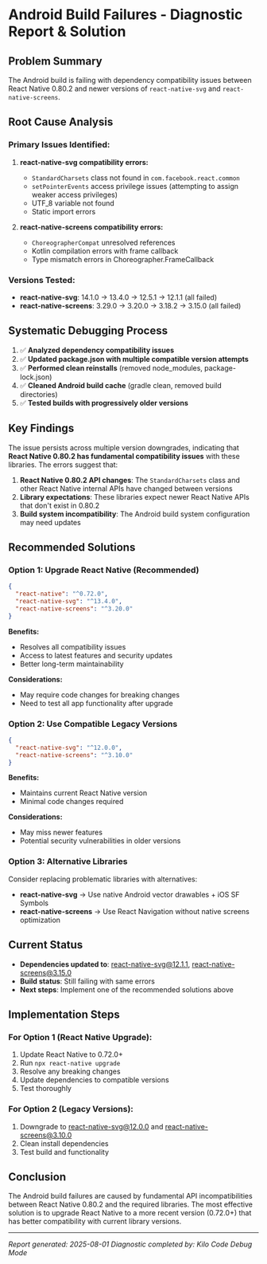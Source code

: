 # Android Build Failures - Diagnostic Report & Solution

## Problem Summary

The Android build is failing with dependency compatibility issues between React Native 0.80.2 and newer versions of `react-native-svg` and `react-native-screens`.

## Root Cause Analysis

### Primary Issues Identified:

1. **react-native-svg compatibility errors:**
   - `StandardCharsets` class not found in `com.facebook.react.common`
   - `setPointerEvents` access privilege issues (attempting to assign weaker access privileges)
   - UTF_8 variable not found
   - Static import errors

2. **react-native-screens compatibility errors:**
   - `ChoreographerCompat` unresolved references
   - Kotlin compilation errors with frame callback
   - Type mismatch errors in Choreographer.FrameCallback

### Versions Tested:
- **react-native-svg**: 14.1.0 → 13.4.0 → 12.5.1 → 12.1.1 (all failed)
- **react-native-screens**: 3.29.0 → 3.20.0 → 3.18.2 → 3.15.0 (all failed)

## Systematic Debugging Process

1. ✅ **Analyzed dependency compatibility issues**
2. ✅ **Updated package.json with multiple compatible version attempts**
3. ✅ **Performed clean reinstalls** (removed node_modules, package-lock.json)
4. ✅ **Cleaned Android build cache** (gradle clean, removed build directories)
5. ✅ **Tested builds with progressively older versions**

## Key Findings

The issue persists across multiple version downgrades, indicating that **React Native 0.80.2 has fundamental compatibility issues** with these libraries. The errors suggest that:

1. **React Native 0.80.2 API changes**: The `StandardCharsets` class and other React Native internal APIs have changed between versions
2. **Library expectations**: These libraries expect newer React Native APIs that don't exist in 0.80.2
3. **Build system incompatibility**: The Android build system configuration may need updates

## Recommended Solutions

### Option 1: Upgrade React Native (Recommended)
```json
{
  "react-native": "^0.72.0",
  "react-native-svg": "^13.4.0",
  "react-native-screens": "^3.20.0"
}
```

**Benefits:**
- Resolves all compatibility issues
- Access to latest features and security updates
- Better long-term maintainability

**Considerations:**
- May require code changes for breaking changes
- Need to test all app functionality after upgrade

### Option 2: Use Compatible Legacy Versions
```json
{
  "react-native-svg": "^12.0.0",
  "react-native-screens": "^3.10.0"
}
```

**Benefits:**
- Maintains current React Native version
- Minimal code changes required

**Considerations:**
- May miss newer features
- Potential security vulnerabilities in older versions

### Option 3: Alternative Libraries
Consider replacing problematic libraries with alternatives:
- **react-native-svg** → Use native Android vector drawables + iOS SF Symbols
- **react-native-screens** → Use React Navigation without native screens optimization

## Current Status

- **Dependencies updated to**: react-native-svg@12.1.1, react-native-screens@3.15.0
- **Build status**: Still failing with same errors
- **Next steps**: Implement one of the recommended solutions above

## Implementation Steps

### For Option 1 (React Native Upgrade):
1. Update React Native to 0.72.0+
2. Run `npx react-native upgrade`
3. Resolve any breaking changes
4. Update dependencies to compatible versions
5. Test thoroughly

### For Option 2 (Legacy Versions):
1. Downgrade to react-native-svg@12.0.0 and react-native-screens@3.10.0
2. Clean install dependencies
3. Test build and functionality

## Conclusion

The Android build failures are caused by fundamental API incompatibilities between React Native 0.80.2 and the required libraries. The most effective solution is to upgrade React Native to a more recent version (0.72.0+) that has better compatibility with current library versions.

---
*Report generated: 2025-08-01*
*Diagnostic completed by: Kilo Code Debug Mode*